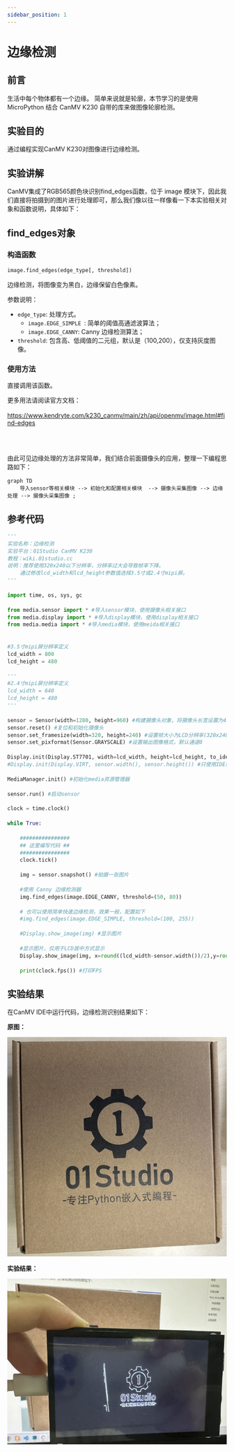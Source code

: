 ```yaml
---
sidebar_position: 1
---
```


# 边缘检测

## 前言
生活中每个物体都有一个边缘。 简单来说就是轮廓，本节学习的是使用MicroPython 结合 CanMV K230 自带的库来做图像轮廓检测。

## 实验目的
通过编程实现CanMV K230对图像进行边缘检测。

## 实验讲解

CanMV集成了RGB565颜色块识别find_edges函数，位于 image 模块下，因此我们直接将拍摄到的图片进行处理即可，那么我们像以往一样像看一下本实验相关对象和函数说明，具体如下：


## find_edges对象

### 构造函数
```python
image.find_edges(edge_type[, threshold])
```
边缘检测，将图像变为黑白，边缘保留白色像素。

参数说明：
- `edge_type`: 处理方式。
    - `image.EDGE_SIMPLE `: 简单的阈值高通滤波算法；
    - `image.EDGE_CANNY`: Canny 边缘检测算法；
- `threshold`: 包含高、低阈值的二元组，默认是（100,200），仅支持灰度图像。

### 使用方法

直接调用该函数。

更多用法请阅读官方文档：<br></br>
https://www.kendryte.com/k230_canmv/main/zh/api/openmv/image.html#find-edges

<br></br>

由此可见边缘处理的方法非常简单，我们结合前面摄像头的应用，整理一下编程思路如下：

```mermaid
graph TD
    导入sensor等相关模块 --> 初始化和配置相关模块  --> 摄像头采集图像 --> 边缘处理 --> 摄像头采集图像 ;
```

## 参考代码

```python
'''
实验名称：边缘检测
实验平台：01Studio CanMV K230
教程：wiki.01studio.cc
说明：推荐使用320x240以下分辨率，分辨率过大会导致帧率下降。
    通过修改lcd_width和lcd_height参数值选择3.5寸或2.4寸mipi屏。
'''

import time, os, sys, gc

from media.sensor import * #导入sensor模块，使用摄像头相关接口
from media.display import * #导入display模块，使用display相关接口
from media.media import * #导入media模块，使用meida相关接口


#3.5寸mipi屏分辨率定义
lcd_width = 800
lcd_height = 480

'''
#2.4寸mipi屏分辨率定义
lcd_width = 640
lcd_height = 480
'''

sensor = Sensor(width=1280, height=960) #构建摄像头对象，将摄像头长宽设置为4:3
sensor.reset() #复位和初始化摄像头
sensor.set_framesize(width=320, height=240) #设置帧大小为LCD分辨率(320x240)，默认通道0
sensor.set_pixformat(Sensor.GRAYSCALE) #设置输出图像格式，默认通道0

Display.init(Display.ST7701, width=lcd_width, height=lcd_height, to_ide=True) #同时使用mipi屏和IDE缓冲区显示图像，800x480分辨率
#Display.init(Display.VIRT, sensor.width(), sensor.height()) #只使用IDE缓冲区显示图像

MediaManager.init() #初始化media资源管理器

sensor.run() #启动sensor

clock = time.clock()

while True:

    ################
    ## 这里编写代码 ##
    ################
    clock.tick()

    img = sensor.snapshot() #拍摄一张图片

    #使用 Canny 边缘检测器
    img.find_edges(image.EDGE_CANNY, threshold=(50, 80))

    # 也可以使用简单快速边缘检测，效果一般，配置如下
    #img.find_edges(image.EDGE_SIMPLE, threshold=(100, 255))

    #Display.show_image(img) #显示图片

    #显示图片，仅用于LCD居中方式显示
    Display.show_image(img, x=round((lcd_width-sensor.width())/2),y=round((lcd_height-sensor.height())/2))

    print(clock.fps()) #打印FPS
```

## 实验结果

在CanMV IDE中运行代码，边缘检测识别结果如下：

**原图：**

![edges](./img/find_edges/find_edges1.png)

**实验结果：**

![edges](./img/find_edges/find_edges2.png)
